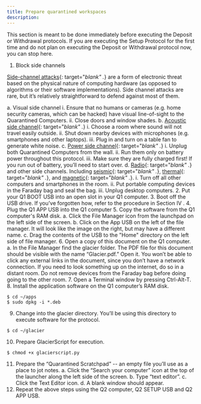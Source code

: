 ```yaml
---
title: Prepare quarantined workspaces
description:
---
```


This section is meant to be done immediately before executing the Deposit or
Withdrawal protocols. If you are executing the Setup Protocol for the
first time and do not plan on executing the Deposit or Withdrawal protocol now, you can stop here.

1. Block side channels

  [Side-channel attacks](https://en.wikipedia.org/wiki/Side-channel_attack){: target="_blank" ._} are a form of electronic threat based on the physical nature of computing hardware (as opposed to algorithms or their software implementations). Side channel attacks are rare, but it’s relatively straightforward to defend against most of them.

  a. Visual side channel
    i. Ensure that no humans or cameras (e.g. home security cameras,
      which can be hacked) have visual line-of-sight to the Quarantined
      Computers.
    ii. Close doors and window shades.
  b. [Acoustic side channel](https://en.wikipedia.org/wiki/Acoustic_cryptanalysis){: target="_blank" ._}
    i. Choose a room where sound will not travel easily outside.
    ii. Shut down nearby devices with microphones (e.g. smartphones and other laptops).
    iii. Plug in and turn on a table fan to generate white noise.
  c. [Power side channel](http://sharps.org/wp-content/uploads/CLARK-ESORICS13.pdf){: target="_blank" ._}
    i. Unplug both Quarantined Computers from the wall.
    ii. Run them only on battery power throughout this protocol.
    iii. Make sure they are fully charged first! If you run out of battery, you’ll need to start over.
  d. [Radio](https://cyber.bgu.ac.il/how-leak-sensitive-data-isolated-computer-air-gap-near-mobile-phone-airhopper/){: target="_blank" ._} and other side channels. Including [seismic](https://www.cc.gatech.edu/fac/traynor/papers/traynor-ccs11.pdf){: target="_blank" ._}, [thermal](https://cyber.bgu.ac.il/bitwhisper-heat-air-gap/){: target="_blank" ._}, and [magnetic](http://fc15.ifca.ai/preproceedings/paper_14.pdf){: target="_blank" ._}.
    i. Turn off all other computers and smartphones in the room.
    ii. Put portable computing devices in the Faraday bag and seal the bag.
    iii. Unplug desktop computers.
2. Put your Q1 BOOT USB into an open slot in your Q1 computer.
3. Boot off the USB drive. If you’ve forgotten how, refer to the procedure in Section IV .
4. Plug the Q1 APP USB into the Q1 computer
5. Copy the software from the Q1 computer's RAM disk.
  a. Click the File Manager icon from the launchpad on the left side of the screen.
  b. Click on the App USB on the left of the file manager. It will look like the image on the right, but may have a different name.
  c. Drag the contents of the USB to the "Home" directory on the left side of file manager.
6. Open a copy of this document on the Q1 computer.
  a. In the File Manager find the glacier folder. The PDF file for this document should be visible with the name “Glacier.pdf.” Open it.
  You won’t be able to click any external links in the document, since you don’t have a network connection. If you need to look something up on the internet, do so in a distant room. Do not remove devices from the Faraday bag before doing going to the other room.
7. Open a Terminal window by pressing Ctrl-Alt-T.
8. Install the application software on the Q1 computer’s RAM disk.
  ```
  $ cd ~/apps
  $ sudo dpkg -i *.deb
  ```
9. Change into the glacier directory. You’ll be using this directory to execute software for the protocol.
  ```
  $ cd ~/glacier
  ```
10. Prepare GlacierScript for execution.
  ```
  $ chmod +x glacierscript.py
  ```
11. Prepare the “Quarantined Scratchpad” -- an empty file you’ll use as a place to jot notes.
  a. Click the “Search your computer” icon at the top of the launcher along the left side of the screen.
  b. Type “text editor”.
  c. Click the Text Editor icon.
  d. A blank window should appear.
12. Repeat the above steps using the Q2 computer, Q2 SETUP USB and Q2 APP USB.

